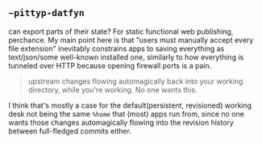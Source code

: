 ## `~pittyp-datfyn`
can export parts of their state? For static functional web publishing, perchance. My main point here is that "users must manually accept every file extension" inevitably constrains apps to saving everything as text/json/some well-known installed one, similarly to how everything is tunneled over HTTP because opening firewall ports is a pain.

> upstream changes flowing automagically back into your working directory, while you're working. No one wants this.

I think that's mostly a case for the default(persistent, revisioned) working desk not being the same `%home` that (most) apps run from, since no one wants those changes automagically flowing into the revision history between full-fledged commits either.